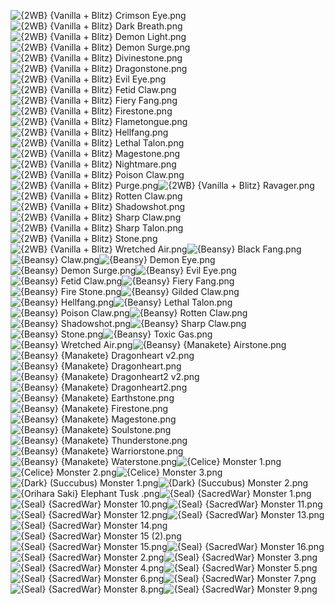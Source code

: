 ![{2WB} {Vanilla + Blitz} Crimson Eye.png](https://raw.githubusercontent.com/Klokinator/FE-Repo/main/Item%20Icons/Monster%20%2B%20Manakete/%7B2WB%7D%20%7BVanilla%20+%20Blitz%7D%20Crimson%20Eye.png "{2WB} {Vanilla + Blitz} Crimson Eye.png")![{2WB} {Vanilla + Blitz} Dark Breath.png](https://raw.githubusercontent.com/Klokinator/FE-Repo/main/Item%20Icons/Monster%20%2B%20Manakete/%7B2WB%7D%20%7BVanilla%20+%20Blitz%7D%20Dark%20Breath.png "{2WB} {Vanilla + Blitz} Dark Breath.png")![{2WB} {Vanilla + Blitz} Demon Light.png](https://raw.githubusercontent.com/Klokinator/FE-Repo/main/Item%20Icons/Monster%20%2B%20Manakete/%7B2WB%7D%20%7BVanilla%20+%20Blitz%7D%20Demon%20Light.png "{2WB} {Vanilla + Blitz} Demon Light.png")![{2WB} {Vanilla + Blitz} Demon Surge.png](https://raw.githubusercontent.com/Klokinator/FE-Repo/main/Item%20Icons/Monster%20%2B%20Manakete/%7B2WB%7D%20%7BVanilla%20+%20Blitz%7D%20Demon%20Surge.png "{2WB} {Vanilla + Blitz} Demon Surge.png")![{2WB} {Vanilla + Blitz} Divinestone.png](https://raw.githubusercontent.com/Klokinator/FE-Repo/main/Item%20Icons/Monster%20%2B%20Manakete/%7B2WB%7D%20%7BVanilla%20+%20Blitz%7D%20Divinestone.png "{2WB} {Vanilla + Blitz} Divinestone.png")![{2WB} {Vanilla + Blitz} Dragonstone.png](https://raw.githubusercontent.com/Klokinator/FE-Repo/main/Item%20Icons/Monster%20%2B%20Manakete/%7B2WB%7D%20%7BVanilla%20+%20Blitz%7D%20Dragonstone.png "{2WB} {Vanilla + Blitz} Dragonstone.png")![{2WB} {Vanilla + Blitz} Evil Eye.png](https://raw.githubusercontent.com/Klokinator/FE-Repo/main/Item%20Icons/Monster%20%2B%20Manakete/%7B2WB%7D%20%7BVanilla%20+%20Blitz%7D%20Evil%20Eye.png "{2WB} {Vanilla + Blitz} Evil Eye.png")![{2WB} {Vanilla + Blitz} Fetid Claw.png](https://raw.githubusercontent.com/Klokinator/FE-Repo/main/Item%20Icons/Monster%20%2B%20Manakete/%7B2WB%7D%20%7BVanilla%20+%20Blitz%7D%20Fetid%20Claw.png "{2WB} {Vanilla + Blitz} Fetid Claw.png")![{2WB} {Vanilla + Blitz} Fiery Fang.png](https://raw.githubusercontent.com/Klokinator/FE-Repo/main/Item%20Icons/Monster%20%2B%20Manakete/%7B2WB%7D%20%7BVanilla%20+%20Blitz%7D%20Fiery%20Fang.png "{2WB} {Vanilla + Blitz} Fiery Fang.png")![{2WB} {Vanilla + Blitz} Firestone.png](https://raw.githubusercontent.com/Klokinator/FE-Repo/main/Item%20Icons/Monster%20%2B%20Manakete/%7B2WB%7D%20%7BVanilla%20+%20Blitz%7D%20Firestone.png "{2WB} {Vanilla + Blitz} Firestone.png")![{2WB} {Vanilla + Blitz} Flametongue.png](https://raw.githubusercontent.com/Klokinator/FE-Repo/main/Item%20Icons/Monster%20%2B%20Manakete/%7B2WB%7D%20%7BVanilla%20+%20Blitz%7D%20Flametongue.png "{2WB} {Vanilla + Blitz} Flametongue.png")![{2WB} {Vanilla + Blitz} Hellfang.png](https://raw.githubusercontent.com/Klokinator/FE-Repo/main/Item%20Icons/Monster%20%2B%20Manakete/%7B2WB%7D%20%7BVanilla%20+%20Blitz%7D%20Hellfang.png "{2WB} {Vanilla + Blitz} Hellfang.png")![{2WB} {Vanilla + Blitz} Lethal Talon.png](https://raw.githubusercontent.com/Klokinator/FE-Repo/main/Item%20Icons/Monster%20%2B%20Manakete/%7B2WB%7D%20%7BVanilla%20+%20Blitz%7D%20Lethal%20Talon.png "{2WB} {Vanilla + Blitz} Lethal Talon.png")![{2WB} {Vanilla + Blitz} Magestone.png](https://raw.githubusercontent.com/Klokinator/FE-Repo/main/Item%20Icons/Monster%20%2B%20Manakete/%7B2WB%7D%20%7BVanilla%20+%20Blitz%7D%20Magestone.png "{2WB} {Vanilla + Blitz} Magestone.png")![{2WB} {Vanilla + Blitz} Nightmare.png](https://raw.githubusercontent.com/Klokinator/FE-Repo/main/Item%20Icons/Monster%20%2B%20Manakete/%7B2WB%7D%20%7BVanilla%20+%20Blitz%7D%20Nightmare.png "{2WB} {Vanilla + Blitz} Nightmare.png")![{2WB} {Vanilla + Blitz} Poison Claw.png](https://raw.githubusercontent.com/Klokinator/FE-Repo/main/Item%20Icons/Monster%20%2B%20Manakete/%7B2WB%7D%20%7BVanilla%20+%20Blitz%7D%20Poison%20Claw.png "{2WB} {Vanilla + Blitz} Poison Claw.png")![{2WB} {Vanilla + Blitz} Purge.png](https://raw.githubusercontent.com/Klokinator/FE-Repo/main/Item%20Icons/Monster%20%2B%20Manakete/%7B2WB%7D%20%7BVanilla%20+%20Blitz%7D%20Purge.png "{2WB} {Vanilla + Blitz} Purge.png")![{2WB} {Vanilla + Blitz} Ravager.png](https://raw.githubusercontent.com/Klokinator/FE-Repo/main/Item%20Icons/Monster%20%2B%20Manakete/%7B2WB%7D%20%7BVanilla%20+%20Blitz%7D%20Ravager.png "{2WB} {Vanilla + Blitz} Ravager.png")![{2WB} {Vanilla + Blitz} Rotten Claw.png](https://raw.githubusercontent.com/Klokinator/FE-Repo/main/Item%20Icons/Monster%20%2B%20Manakete/%7B2WB%7D%20%7BVanilla%20+%20Blitz%7D%20Rotten%20Claw.png "{2WB} {Vanilla + Blitz} Rotten Claw.png")![{2WB} {Vanilla + Blitz} Shadowshot.png](https://raw.githubusercontent.com/Klokinator/FE-Repo/main/Item%20Icons/Monster%20%2B%20Manakete/%7B2WB%7D%20%7BVanilla%20+%20Blitz%7D%20Shadowshot.png "{2WB} {Vanilla + Blitz} Shadowshot.png")![{2WB} {Vanilla + Blitz} Sharp Claw.png](https://raw.githubusercontent.com/Klokinator/FE-Repo/main/Item%20Icons/Monster%20%2B%20Manakete/%7B2WB%7D%20%7BVanilla%20+%20Blitz%7D%20Sharp%20Claw.png "{2WB} {Vanilla + Blitz} Sharp Claw.png")![{2WB} {Vanilla + Blitz} Sharp Talon.png](https://raw.githubusercontent.com/Klokinator/FE-Repo/main/Item%20Icons/Monster%20%2B%20Manakete/%7B2WB%7D%20%7BVanilla%20+%20Blitz%7D%20Sharp%20Talon.png "{2WB} {Vanilla + Blitz} Sharp Talon.png")![{2WB} {Vanilla + Blitz} Stone.png](https://raw.githubusercontent.com/Klokinator/FE-Repo/main/Item%20Icons/Monster%20%2B%20Manakete/%7B2WB%7D%20%7BVanilla%20+%20Blitz%7D%20Stone.png "{2WB} {Vanilla + Blitz} Stone.png")![{2WB} {Vanilla + Blitz} Wretched Air.png](https://raw.githubusercontent.com/Klokinator/FE-Repo/main/Item%20Icons/Monster%20%2B%20Manakete/%7B2WB%7D%20%7BVanilla%20+%20Blitz%7D%20Wretched%20Air.png "{2WB} {Vanilla + Blitz} Wretched Air.png")![{Beansy} Black Fang.png](https://raw.githubusercontent.com/Klokinator/FE-Repo/main/Item%20Icons/Monster%20%2B%20Manakete/%7BBeansy%7D%20Black%20Fang.png "{Beansy} Black Fang.png")![{Beansy} Claw.png](https://raw.githubusercontent.com/Klokinator/FE-Repo/main/Item%20Icons/Monster%20%2B%20Manakete/%7BBeansy%7D%20Claw.png "{Beansy} Claw.png")![{Beansy} Demon Eye.png](https://raw.githubusercontent.com/Klokinator/FE-Repo/main/Item%20Icons/Monster%20%2B%20Manakete/%7BBeansy%7D%20Demon%20Eye.png "{Beansy} Demon Eye.png")![{Beansy} Demon Surge.png](https://raw.githubusercontent.com/Klokinator/FE-Repo/main/Item%20Icons/Monster%20%2B%20Manakete/%7BBeansy%7D%20Demon%20Surge.png "{Beansy} Demon Surge.png")![{Beansy} Evil Eye.png](https://raw.githubusercontent.com/Klokinator/FE-Repo/main/Item%20Icons/Monster%20%2B%20Manakete/%7BBeansy%7D%20Evil%20Eye.png "{Beansy} Evil Eye.png")![{Beansy} Fetid Claw.png](https://raw.githubusercontent.com/Klokinator/FE-Repo/main/Item%20Icons/Monster%20%2B%20Manakete/%7BBeansy%7D%20Fetid%20Claw.png "{Beansy} Fetid Claw.png")![{Beansy} Fiery Fang.png](https://raw.githubusercontent.com/Klokinator/FE-Repo/main/Item%20Icons/Monster%20%2B%20Manakete/%7BBeansy%7D%20Fiery%20Fang.png "{Beansy} Fiery Fang.png")![{Beansy} Fire Stone.png](https://raw.githubusercontent.com/Klokinator/FE-Repo/main/Item%20Icons/Monster%20%2B%20Manakete/%7BBeansy%7D%20Fire%20Stone.png "{Beansy} Fire Stone.png")![{Beansy} Gilded Claw.png](https://raw.githubusercontent.com/Klokinator/FE-Repo/main/Item%20Icons/Monster%20%2B%20Manakete/%7BBeansy%7D%20Gilded%20Claw.png "{Beansy} Gilded Claw.png")![{Beansy} Hellfang.png](https://raw.githubusercontent.com/Klokinator/FE-Repo/main/Item%20Icons/Monster%20%2B%20Manakete/%7BBeansy%7D%20Hellfang.png "{Beansy} Hellfang.png")![{Beansy} Lethal Talon.png](https://raw.githubusercontent.com/Klokinator/FE-Repo/main/Item%20Icons/Monster%20%2B%20Manakete/%7BBeansy%7D%20Lethal%20Talon.png "{Beansy} Lethal Talon.png")![{Beansy} Poison Claw.png](https://raw.githubusercontent.com/Klokinator/FE-Repo/main/Item%20Icons/Monster%20%2B%20Manakete/%7BBeansy%7D%20Poison%20Claw.png "{Beansy} Poison Claw.png")![{Beansy} Rotten Claw.png](https://raw.githubusercontent.com/Klokinator/FE-Repo/main/Item%20Icons/Monster%20%2B%20Manakete/%7BBeansy%7D%20Rotten%20Claw.png "{Beansy} Rotten Claw.png")![{Beansy} Shadowshot.png](https://raw.githubusercontent.com/Klokinator/FE-Repo/main/Item%20Icons/Monster%20%2B%20Manakete/%7BBeansy%7D%20Shadowshot.png "{Beansy} Shadowshot.png")![{Beansy} Sharp Claw.png](https://raw.githubusercontent.com/Klokinator/FE-Repo/main/Item%20Icons/Monster%20%2B%20Manakete/%7BBeansy%7D%20Sharp%20Claw.png "{Beansy} Sharp Claw.png")![{Beansy} Stone.png](https://raw.githubusercontent.com/Klokinator/FE-Repo/main/Item%20Icons/Monster%20%2B%20Manakete/%7BBeansy%7D%20Stone.png "{Beansy} Stone.png")![{Beansy} Toxic Gas.png](https://raw.githubusercontent.com/Klokinator/FE-Repo/main/Item%20Icons/Monster%20%2B%20Manakete/%7BBeansy%7D%20Toxic%20Gas.png "{Beansy} Toxic Gas.png")![{Beansy} Wretched Air.png](https://raw.githubusercontent.com/Klokinator/FE-Repo/main/Item%20Icons/Monster%20%2B%20Manakete/%7BBeansy%7D%20Wretched%20Air.png "{Beansy} Wretched Air.png")![{Beansy} {Manakete} Airstone.png](https://raw.githubusercontent.com/Klokinator/FE-Repo/main/Item%20Icons/Monster%20%2B%20Manakete/%7BBeansy%7D%20%7BManakete%7D%20Airstone.png "{Beansy} {Manakete} Airstone.png")![{Beansy} {Manakete} Dragonheart v2.png](https://raw.githubusercontent.com/Klokinator/FE-Repo/main/Item%20Icons/Monster%20%2B%20Manakete/%7BBeansy%7D%20%7BManakete%7D%20Dragonheart%20v2.png "{Beansy} {Manakete} Dragonheart v2.png")![{Beansy} {Manakete} Dragonheart.png](https://raw.githubusercontent.com/Klokinator/FE-Repo/main/Item%20Icons/Monster%20%2B%20Manakete/%7BBeansy%7D%20%7BManakete%7D%20Dragonheart.png "{Beansy} {Manakete} Dragonheart.png")![{Beansy} {Manakete} Dragonheart2 v2.png](https://raw.githubusercontent.com/Klokinator/FE-Repo/main/Item%20Icons/Monster%20%2B%20Manakete/%7BBeansy%7D%20%7BManakete%7D%20Dragonheart2%20v2.png "{Beansy} {Manakete} Dragonheart2 v2.png")![{Beansy} {Manakete} Dragonheart2.png](https://raw.githubusercontent.com/Klokinator/FE-Repo/main/Item%20Icons/Monster%20%2B%20Manakete/%7BBeansy%7D%20%7BManakete%7D%20Dragonheart2.png "{Beansy} {Manakete} Dragonheart2.png")![{Beansy} {Manakete} Earthstone.png](https://raw.githubusercontent.com/Klokinator/FE-Repo/main/Item%20Icons/Monster%20%2B%20Manakete/%7BBeansy%7D%20%7BManakete%7D%20Earthstone.png "{Beansy} {Manakete} Earthstone.png")![{Beansy} {Manakete} Firestone.png](https://raw.githubusercontent.com/Klokinator/FE-Repo/main/Item%20Icons/Monster%20%2B%20Manakete/%7BBeansy%7D%20%7BManakete%7D%20Firestone.png "{Beansy} {Manakete} Firestone.png")![{Beansy} {Manakete} Magestone.png](https://raw.githubusercontent.com/Klokinator/FE-Repo/main/Item%20Icons/Monster%20%2B%20Manakete/%7BBeansy%7D%20%7BManakete%7D%20Magestone.png "{Beansy} {Manakete} Magestone.png")![{Beansy} {Manakete} Soulstone.png](https://raw.githubusercontent.com/Klokinator/FE-Repo/main/Item%20Icons/Monster%20%2B%20Manakete/%7BBeansy%7D%20%7BManakete%7D%20Soulstone.png "{Beansy} {Manakete} Soulstone.png")![{Beansy} {Manakete} Thunderstone.png](https://raw.githubusercontent.com/Klokinator/FE-Repo/main/Item%20Icons/Monster%20%2B%20Manakete/%7BBeansy%7D%20%7BManakete%7D%20Thunderstone.png "{Beansy} {Manakete} Thunderstone.png")![{Beansy} {Manakete} Warriorstone.png](https://raw.githubusercontent.com/Klokinator/FE-Repo/main/Item%20Icons/Monster%20%2B%20Manakete/%7BBeansy%7D%20%7BManakete%7D%20Warriorstone.png "{Beansy} {Manakete} Warriorstone.png")![{Beansy} {Manakete} Waterstone.png](https://raw.githubusercontent.com/Klokinator/FE-Repo/main/Item%20Icons/Monster%20%2B%20Manakete/%7BBeansy%7D%20%7BManakete%7D%20Waterstone.png "{Beansy} {Manakete} Waterstone.png")![{Celice} Monster 1.png](https://raw.githubusercontent.com/Klokinator/FE-Repo/main/Item%20Icons/Monster%20%2B%20Manakete/%7BCelice%7D%20Monster%201.png "{Celice} Monster 1.png")![{Celice} Monster 2.png](https://raw.githubusercontent.com/Klokinator/FE-Repo/main/Item%20Icons/Monster%20%2B%20Manakete/%7BCelice%7D%20Monster%202.png "{Celice} Monster 2.png")![{Celice} Monster 3.png](https://raw.githubusercontent.com/Klokinator/FE-Repo/main/Item%20Icons/Monster%20%2B%20Manakete/%7BCelice%7D%20Monster%203.png "{Celice} Monster 3.png")![{Dark} (Succubus) Monster 1.png](https://raw.githubusercontent.com/Klokinator/FE-Repo/main/Item%20Icons/Monster%20%2B%20Manakete/%7BDark%7D%20(Succubus)%20Monster%201.png "{Dark} (Succubus) Monster 1.png")![{Dark} (Succubus) Monster 2.png](https://raw.githubusercontent.com/Klokinator/FE-Repo/main/Item%20Icons/Monster%20%2B%20Manakete/%7BDark%7D%20(Succubus)%20Monster%202.png "{Dark} (Succubus) Monster 2.png")![{Orihara Saki} Elephant Tusk .png](https://raw.githubusercontent.com/Klokinator/FE-Repo/main/Item%20Icons/Monster%20%2B%20Manakete/%7BOrihara%20Saki%7D%20Elephant%20Tusk%20.png "{Orihara Saki} Elephant Tusk .png")![{Seal} {SacredWar} Monster 1.png](https://raw.githubusercontent.com/Klokinator/FE-Repo/main/Item%20Icons/Monster%20%2B%20Manakete/%7BSeal%7D%20%7BSacredWar%7D%20Monster%201.png "{Seal} {SacredWar} Monster 1.png")![{Seal} {SacredWar} Monster 10.png](https://raw.githubusercontent.com/Klokinator/FE-Repo/main/Item%20Icons/Monster%20%2B%20Manakete/%7BSeal%7D%20%7BSacredWar%7D%20Monster%2010.png "{Seal} {SacredWar} Monster 10.png")![{Seal} {SacredWar} Monster 11.png](https://raw.githubusercontent.com/Klokinator/FE-Repo/main/Item%20Icons/Monster%20%2B%20Manakete/%7BSeal%7D%20%7BSacredWar%7D%20Monster%2011.png "{Seal} {SacredWar} Monster 11.png")![{Seal} {SacredWar} Monster 12.png](https://raw.githubusercontent.com/Klokinator/FE-Repo/main/Item%20Icons/Monster%20%2B%20Manakete/%7BSeal%7D%20%7BSacredWar%7D%20Monster%2012.png "{Seal} {SacredWar} Monster 12.png")![{Seal} {SacredWar} Monster 13.png](https://raw.githubusercontent.com/Klokinator/FE-Repo/main/Item%20Icons/Monster%20%2B%20Manakete/%7BSeal%7D%20%7BSacredWar%7D%20Monster%2013.png "{Seal} {SacredWar} Monster 13.png")![{Seal} {SacredWar} Monster 14.png](https://raw.githubusercontent.com/Klokinator/FE-Repo/main/Item%20Icons/Monster%20%2B%20Manakete/%7BSeal%7D%20%7BSacredWar%7D%20Monster%2014.png "{Seal} {SacredWar} Monster 14.png")![{Seal} {SacredWar} Monster 15 (2).png](https://raw.githubusercontent.com/Klokinator/FE-Repo/main/Item%20Icons/Monster%20%2B%20Manakete/%7BSeal%7D%20%7BSacredWar%7D%20Monster%2015%20(2).png "{Seal} {SacredWar} Monster 15 (2).png")![{Seal} {SacredWar} Monster 15.png](https://raw.githubusercontent.com/Klokinator/FE-Repo/main/Item%20Icons/Monster%20%2B%20Manakete/%7BSeal%7D%20%7BSacredWar%7D%20Monster%2015.png "{Seal} {SacredWar} Monster 15.png")![{Seal} {SacredWar} Monster 16.png](https://raw.githubusercontent.com/Klokinator/FE-Repo/main/Item%20Icons/Monster%20%2B%20Manakete/%7BSeal%7D%20%7BSacredWar%7D%20Monster%2016.png "{Seal} {SacredWar} Monster 16.png")![{Seal} {SacredWar} Monster 2.png](https://raw.githubusercontent.com/Klokinator/FE-Repo/main/Item%20Icons/Monster%20%2B%20Manakete/%7BSeal%7D%20%7BSacredWar%7D%20Monster%202.png "{Seal} {SacredWar} Monster 2.png")![{Seal} {SacredWar} Monster 3.png](https://raw.githubusercontent.com/Klokinator/FE-Repo/main/Item%20Icons/Monster%20%2B%20Manakete/%7BSeal%7D%20%7BSacredWar%7D%20Monster%203.png "{Seal} {SacredWar} Monster 3.png")![{Seal} {SacredWar} Monster 4.png](https://raw.githubusercontent.com/Klokinator/FE-Repo/main/Item%20Icons/Monster%20%2B%20Manakete/%7BSeal%7D%20%7BSacredWar%7D%20Monster%204.png "{Seal} {SacredWar} Monster 4.png")![{Seal} {SacredWar} Monster 5.png](https://raw.githubusercontent.com/Klokinator/FE-Repo/main/Item%20Icons/Monster%20%2B%20Manakete/%7BSeal%7D%20%7BSacredWar%7D%20Monster%205.png "{Seal} {SacredWar} Monster 5.png")![{Seal} {SacredWar} Monster 6.png](https://raw.githubusercontent.com/Klokinator/FE-Repo/main/Item%20Icons/Monster%20%2B%20Manakete/%7BSeal%7D%20%7BSacredWar%7D%20Monster%206.png "{Seal} {SacredWar} Monster 6.png")![{Seal} {SacredWar} Monster 7.png](https://raw.githubusercontent.com/Klokinator/FE-Repo/main/Item%20Icons/Monster%20%2B%20Manakete/%7BSeal%7D%20%7BSacredWar%7D%20Monster%207.png "{Seal} {SacredWar} Monster 7.png")![{Seal} {SacredWar} Monster 8.png](https://raw.githubusercontent.com/Klokinator/FE-Repo/main/Item%20Icons/Monster%20%2B%20Manakete/%7BSeal%7D%20%7BSacredWar%7D%20Monster%208.png "{Seal} {SacredWar} Monster 8.png")![{Seal} {SacredWar} Monster 9.png](https://raw.githubusercontent.com/Klokinator/FE-Repo/main/Item%20Icons/Monster%20%2B%20Manakete/%7BSeal%7D%20%7BSacredWar%7D%20Monster%209.png "{Seal} {SacredWar} Monster 9.png")